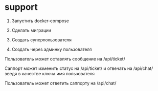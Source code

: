 # support
1) Запустить docker-compose

2) Сделать миграции

3) Создать суперпользователя

4) Создать через админку пользователя

Пользователь может оставлять сообщение на /api/ticket/

Саппорт может изменить статус на /api/ticket/ и отвечать на /api/chat/ введя в качестве ключа имя пользователя

Пользователь может ответить саппорту на /api/chat/
